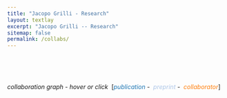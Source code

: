 ```yaml
---
title: "Jacopo Grilli - Research"
layout: textlay
excerpt: "Jacopo Grilli -- Research"
sitemap: false
permalink: /collabs/
---
```


<head>
<meta charset="utf-8"/>
<script src="./net_files/htmlwidgets-1.0/htmlwidgets.js"></script>
<script src="./net_files/d3-4.5.0/d3.min.js"></script>
<script src="./net_files/forceNetwork-binding-0.4/forceNetwork.js"></script>
  <title>forceNetwork</title>
</head>


<head>
<style>
    .redText
    {
        color:#1f77b4;
    }
    .blackText
    {
        color:#AEC7E8;
    }
    .blueText
    {
        color:#FF7F0E;
    }
</style>
</head>

<!--# Collaboration network-->



<!--<body style="background-color:white;">-->

<br><br><br>

<em>collaboration graph - hover or click</em>&nbsp;
[<span class="redText"><em>publication</em></span>&nbsp;-&nbsp;
<span class="blackText"><em>preprint</em></span>&nbsp;-&nbsp;
<span class="blueText"><em>collaborator</em></span>]


<div id="htmlwidget_container">
  <div id="htmlwidget-08d5592312c99620b373" style="width:1000px;height:500px;" class="forceNetwork html-widget"></div>
</div>
<script type="application/json" data-for="htmlwidget-08d5592312c99620b373">{"x":{"links":{"source":[1,5,7,8,10,11,12,13,15,18,19,22,23,24,25,26,0,2,3,4,6,9,12,14,15,16,17,20,21,22,23,24,0,2,3,6,7,8,10,11,12,13,16,17,18,19,21,25,26,1,4,5,7,8,9,10,11,13,14,15,16,22,23,24,26,0,2,3,6,7,8,10,12,15,16,17,18,19,21,22,23,25,26,11,12,13,16,22,23,24,7,8,10,12,15,22,23,26,16,22,12,23,22],"target":[27,28,29,30,31,28,32,30,33,34,35,36,37,35,38,39,40,33,33,28,41,42,43,44,28,29,43,31,42,45,46,28,47,48,48,49,28,28,42,48,50,28,28,32,47,51,52,44,34,53,54,54,33,55,31,56,31,54,31,57,42,58,59,60,43,53,54,54,53,48,48,61,62,48,48,53,53,28,31,63,64,31,53,54,65,55,31,66,67,54,54,54,54,68,54,31,53,69,54,70,53,71,72],"value":[1,1,1,1,1,1,1,1,1,1,1,1,1,1,1,1,1,1,1,1,1,1,1,1,1,1,1,1,1,1,1,1,1,1,1,1,1,1,1,1,1,1,1,1,1,1,1,1,1,1,1,1,1,1,1,1,1,1,1,1,1,1,1,1,1,1,1,1,1,1,1,1,1,1,1,1,1,1,1,1,1,1,1,1,1,1,1,1,1,1,1,1,1,1,1,1,1,1,1,1,1,1,1],"colour":["#666","#666","#666","#666","#666","#666","#666","#666","#666","#666","#666","#666","#666","#666","#666","#666","#666","#666","#666","#666","#666","#666","#666","#666","#666","#666","#666","#666","#666","#666","#666","#666","#666","#666","#666","#666","#666","#666","#666","#666","#666","#666","#666","#666","#666","#666","#666","#666","#666","#666","#666","#666","#666","#666","#666","#666","#666","#666","#666","#666","#666","#666","#666","#666","#666","#666","#666","#666","#666","#666","#666","#666","#666","#666","#666","#666","#666","#666","#666","#666","#666","#666","#666","#666","#666","#666","#666","#666","#666","#666","#666","#666","#666","#666","#666","#666","#666","#666","#666","#666","#666","#666","#666"]},"nodes":{"name":["Joint scaling laws in functional and evolutionary categories in prokaryotic genomes","Large-scale dynamics of horizontal transfers","Spatial aggregation and the species-area relationship across scales","Absence of detailed balance in ecology","Growth or reproduction: emergence of an evolutionary optimal strategy","Disentangling the effect of hybrid interactions and of the constant effort hypothesis on ecological community stability","Cross-species gene-family fluctuations reveal the dynamics of horizontal transfers","Spatial maximum entropy modeling from presence/absence tropical forest data","Information-based fitness and the emergence of criticality in living systems","Metapopulation persistence in random fragmented landscapes","Predicting the stability of large structured food webs","Effect of localization on the stability of mutualistic ecological networks","Individuality and universality in the growth-division laws of single E. coli cells","Cooperation, competition and the emergence of criticality in communities of adaptive systems","Modularity and stability in ecological communities","Statistical mechanics of ecological systems: neutral theory and beyond","Feasibility and coexistence of large ecological communities","Relevant parameters in models of cell division control","Family-specific scaling laws in bacterial genomes","Collapse of resilience patterns in generalized Lotka-Volterra dynamics and beyond","Last name analysis of mobility, gender imbalance, and nepotism across academic systems","Higher-order interactions stabilize dynamics in competitive network models","Temporal dynamics of gene expression in heat-stressed Caenorhabditis elegans","An adder behavior in mammalian cells achieves size control by modulation of growth rate and cell cycle duration","Cooperation promotes biodiversity and stability in a model ecosystem","The effect of population abundances on the stability of large random ecosystems","Zipf and Heaps laws from dependency structures in component systems","L. Grassi","S. Suweis","M. Adorisio","J. Hidalgo","S. Allesina","A.S. Kennard","S. Azaele","E. De Lazzari","C. Tu","K. Jovic","C. Cadart","T. Gibbs","A. Mazzolini","B. Bassetti","M. Romano","G. Barabás","M. Osella","T. Rogers","M.G. Sterken","S. Monnier","S. Maslov","J.R. Banavar","F. Bassetti","A. Javer","F. Schuessler","M.J. Michalska-Smith","M. Cosentino Lagomarsino","A. Maritan","M.A. Muñoz","S. Tang","I. Volkov","R.P.J. Bevers","R. Attia","M. Formentin","J. Aljadeff","P. Nghe","M. Rodriguez","E. Terriac","S. Tans","J.A.G. Riksen","B. Baum","P. Cicuta","M. Gherardi","J.E. Kammenga","M. Piel","L.B. Snoek"],"group":["publication","publication","publication","publication","publication","publication","publication","preprint","publication","publication","publication","publication","publication","publication","publication","publication","publication","publication","publication","publication","publication","publication","publication","preprint","preprint","preprint","preprint","collaborator","collaborator","collaborator","collaborator","collaborator","collaborator","collaborator","collaborator","collaborator","collaborator","collaborator","collaborator","collaborator","collaborator","collaborator","collaborator","collaborator","collaborator","collaborator","collaborator","collaborator","collaborator","collaborator","collaborator","collaborator","collaborator","collaborator","collaborator","collaborator","collaborator","collaborator","collaborator","collaborator","collaborator","collaborator","collaborator","collaborator","collaborator","collaborator","collaborator","collaborator","collaborator","collaborator","collaborator","collaborator","collaborator"],"nodesize":[15,15,15,15,15,15,15,10,15,15,15,15,15,15,15,15,15,15,15,15,15,15,15,10,10,10,10,10,10,10,10,10,10,10,10,10,10,10,10,10,10,10,10,10,10,10,10,10,10,10,10,10,10,10,10,10,10,10,10,10,10,10,10,10,10,10,10,10,10,10,10,10,10],"hyperlink":["http:/doi.org/10.1093/nar/gkr711","http:/doi.org/10.4161/mge.21112","http:/doi.org/10.1016/j.jtbi.2012.07.030","http:/doi.org/10.1209/0295-5075/100/38002","http:/doi.org/10.1088/1742-5468/2013/10/P10020","http:/doi.org/10.1111/j.1600-0706.2013.00822.x","http:/doi.org/10.1093/nar/gku378","http:/www.arxiv.com/abs/1407.2425","http:/doi.org/10.1073/pnas.1319166111","http:/doi.org/10.1371/journal.pcbi.1004251","http:/doi.org/10.1038/ncomms8842","http:/doi.org/10.1038/ncomms10179","http:/doi.org/10.1103/PhysRevE.93.012408","http:/doi.org/10.1088/1742-5468/2016/03/033203","http:/doi.org/10.1038/ncomms12031","http:/doi.org/10.1103/RevModPhys.88.035003","http:/doi.org/10.1038/ncomms14389","http:/doi.org/10.1103/PhysRevE.95.032411","http:/doi.org/10.1093/nar/gkx510","http:/doi.org/10.1103/PhysRevE.95.062307","http:/doi.org/10.1073/pnas.1703513114","http:/doi.org/10.1038/nature23273","http:/doi.org/10.1371/journal.pone.0189445","http:/www.biorxiv.com/content/early/2017/06/20/152728","http:/www.arxiv.com/abs/1708.03154","http:/www.arxiv.com/abs/1708.08837","http:/www.arxiv.com/abs/1801.06438","https://scholar.google.com/citations?hl=en&user=Q10WGEgAAAAJ&view_op=list_works&sortby=pubdate","http://www.pd.infn.it/~maritan/people/Samir/samir.html","https://scholar.google.it/citations?user=KwNPP10AAAAJ&hl=it","~","https://allesinalab.uchicago.edu/","https://scholar.google.com/citations?user=ifhxikkAAAAJ&hl=en","http://www1.maths.leeds.ac.uk/~fbssaz/","~","~","~","~","~","https://scholar.google.com/citations?user=zFVWVWcAAAAJ&hl=en&oi=ao","http://wwwteor.mi.infn.it/~bassetti/index.html","~","https://scholar.google.com/citations?user=r_XP5ckAAAAJ&hl=en","https://scholar.google.it/citations?user=w6RR4jsAAAAJ&hl=en","http://people.bath.ac.uk/ma3tcr/","~","~","http://maslov.bioengineering.illinois.edu/","https://scholar.google.com/citations?user=vqevCY0AAAAJ&hl=en&oi=ao","http://www-dimat.unipv.it/~bassetti/","~","~","http://michalska-smith.com/","http://www.lgm.upmc.fr/mcl/","http://www.pd.infn.it/~maritan/","https://scholar.google.com/citations?user=IwZEKqoAAAAJ&hl=es","https://sites.google.com/site/stangchicago/","~","~","~","~","~","~","~","~","http://tansgroup.amolf.nl/","~","~","http://people.bss.phy.cam.ac.uk/~pc245/","http://wwwteor.mi.infn.it/~gherardi/","~","https://science.institut-curie.org/research/multiscale-physics-biology-chemistry/umr144-subcellular-structure-and-cellular-dynamics/team-piel/team-members/?mbr=matthieu-piel-phd","~"]},"options":{"NodeID":"name","Group":"group","colourScale":"d3.scaleOrdinal(d3.schemeCategory20);","fontSize":15,"fontFamily":"serif","clickTextSize":37.5,"linkDistance":50,"linkWidth":"function(d) { return Math.sqrt(d.value); }","charge":-35,"opacity":1,"zoom":true,"legend":false,"arrows":false,"nodesize":true,"radiusCalculation":" Math.sqrt(d.nodesize)+6","bounded":true,"opacityNoHover":0,"clickAction":"window.open(d.hyperlink)"}},"evals":[],"jsHooks":[]}</script>
<script type="application/htmlwidget-sizing" data-for="htmlwidget-08d5592312c99620b373">{"viewer":{"padding":10,"fill":false},"browser":{"padding":10,"fill":false}}</script>
<!--</body>-->


